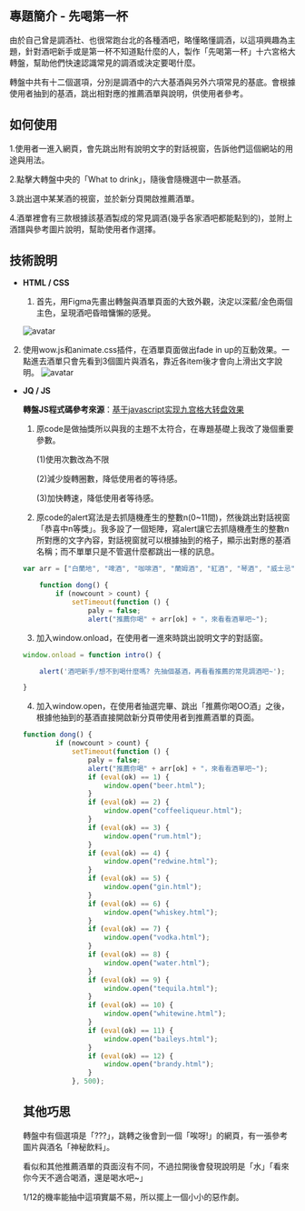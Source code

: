 ## 專題簡介 - 先喝第一杯

由於自己曾是調酒社、也很常跑台北的各種酒吧，略懂略懂調酒，以這項興趣為主題，針對酒吧新手或是第一杯不知道點什麼的人，製作「先喝第一杯」十六宮格大轉盤，幫助他們快速認識常見的調酒或決定要喝什麼。

轉盤中共有十二個選項，分別是調酒中的六大基酒與另外六項常見的基底。會根據使用者抽到的基酒，跳出相對應的推薦酒單與說明，供使用者參考。



## 如何使用

1.使用者一進入網頁，會先跳出附有說明文字的對話視窗，告訴他們這個網站的用途與用法。

2.點擊大轉盤中央的「What to drink」，隨後會隨機選中一款基酒。

3.跳出選中某某酒的視窗，並於新分頁開啟推薦酒單。

4.酒單裡會有三款根據該基酒製成的常見調酒(幾乎各家酒吧都能點到的)，並附上酒譜與參考圖片說明，幫助使用者作選擇。



## 技術說明

* **HTML / CSS** 

  1. 首先，用Figma先畫出轉盤與酒單頁面的大致外觀，決定以深藍/金色兩個主色，呈現酒吧昏暗慵懶的感覺。

  ![avatar](https://i.imgur.com/Bu42V9V.jpg(https://links.jianshu.com/go?to=http%3A%2F%2Fbaidu.com%2Fpic%2Fdoge.png))

2. 使用wow.js和animate.css插件，在酒單頁面做出fade in up的互動效果。一點進去酒單只會先看到3個圖片與酒名，靠近各item後才會向上滑出文字說明。
   ![avatar](https://i.imgur.com/iYa05Ym.gif)



* **JQ /  JS**

  **轉盤JS程式碼參考來源**：[基于javascript实现九宫格大转盘效果](https://reurl.cc/Y1Nbm0)

  1. 原code是做抽獎所以與我的主題不太符合，在專題基礎上我改了幾個重要參數。

     (1)使用次數改為不限

     (2)減少旋轉圈數，降低使用者的等待感。

     (3)加快轉速，降低使用者等待感。

  2. 原code的alert寫法是去抓隨機產生的整數n(0~11間)，然後跳出對話視窗「恭喜中n等獎」。我多設了一個矩陣，寫alert讓它去抓隨機產生的整數n所對應的文字內容，對話視窗就可以根據抽到的格子，顯示出對應的基酒名稱；而不單單只是不管選什麼都跳出一樣的訊息。

  ```javascript
  var arr = ["白蘭地", "啤酒", "咖啡酒", "蘭姆酒", "紅酒", "琴酒", "威士忌", "伏特加", "???", "龍舌蘭", "白酒", "奶酒", ];
  
      function dong() {
          if (nowcount > count) {
              setTimeout(function () {
                  paly = false;
                  alert("推薦你喝" + arr[ok] + "，來看看酒單吧~");
  ```

  3. 加入window.onload，在使用者一進來時跳出說明文字的對話窗。

  ```javascript
  window.onload = function intro() {
  
      alert('酒吧新手/想不到喝什麼嗎? 先抽個基酒，再看看推薦的常見調酒吧~');
  
  }
  ```

  4. 加入window.open，在使用者抽選完畢、跳出「推薦你喝OO酒」之後，根據他抽到的基酒直接開啟新分頁帶使用者到推薦酒單的頁面。

  ```javascript
  function dong() {
          if (nowcount > count) {
              setTimeout(function () {
                  paly = false;
                  alert("推薦你喝" + arr[ok] + "，來看看酒單吧~");
                  if (eval(ok) == 1) {
                      window.open("beer.html");
                  }
                  if (eval(ok) == 2) {
                      window.open("coffeeliqueur.html");
                  }
                  if (eval(ok) == 3) {
                      window.open("rum.html");
                  }
                  if (eval(ok) == 4) {
                      window.open("redwine.html");
                  }
                  if (eval(ok) == 5) {
                      window.open("gin.html");
                  }
                  if (eval(ok) == 6) {
                      window.open("whiskey.html");
                  }
                  if (eval(ok) == 7) {
                      window.open("vodka.html");
                  }
                  if (eval(ok) == 8) {
                      window.open("water.html");
                  }
                  if (eval(ok) == 9) {
                      window.open("tequila.html");
                  }
                  if (eval(ok) == 10) {
                      window.open("whitewine.html");
                  }
                  if (eval(ok) == 11) {
                      window.open("baileys.html");
                  }
                  if (eval(ok) == 12) {
                      window.open("brandy.html");
                  }
              }, 500);
  ```

  

  ## 其他巧思

  轉盤中有個選項是「???」，跳轉之後會到一個「唉呀!」的網頁，有一張參考圖片與酒名「神秘飲料」。

  看似和其他推薦酒單的頁面沒有不同，不過拉開後會發現說明是「水」「看來你今天不適合喝酒，還是喝水吧~」

  1/12的機率能抽中這項實屬不易，所以擺上一個小小的惡作劇。

  

    

    
  
  ​	
  
  

